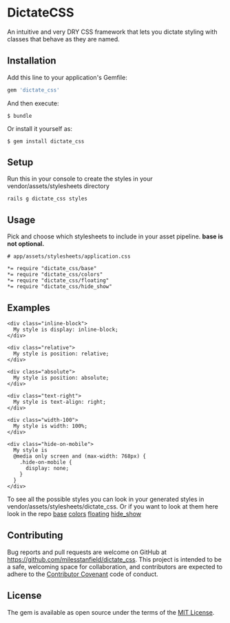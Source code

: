 # DictateCSS

An intuitive and very DRY CSS framework that lets you dictate styling with classes that behave as they are named.


## Installation

Add this line to your application's Gemfile:

```ruby
gem 'dictate_css'
```

And then execute:

    $ bundle

Or install it yourself as:

    $ gem install dictate_css

## Setup

Run this in your console to create the styles in your vendor/assets/stylesheets directory

```
rails g dictate_css styles
```

## Usage

Pick and choose which stylesheets to include in your asset pipeline. **base is not optional.**

```
# app/assets/stylesheets/application.css

*= require "dictate_css/base"
*= require "dictate_css/colors"
*= require "dictate_css/floating"
*= require "dictate_css/hide_show"
```

## Examples

```
<div class="inline-block">
  My style is display: inline-block;
</div>

<div class="relative">
  My style is position: relative;
</div>

<div class="absolute">
  My style is position: absolute;
</div>

<div class="text-right">
  My style is text-align: right;
</div>

<div class="width-100">
  My style is width: 100%;
</div>

<div class="hide-on-mobile">
  My style is
  @media only screen and (max-width: 768px) {
    .hide-on-mobile {
      display: none;
    }
  }
</div>
```

To see all the possible styles you can look in your generated styles in vendor/assets/stylesheets/dictate_css. Or if you want to look at them here look in the repo [base](https://github.com/milesstanfield/dictate_css/blob/master/app/assets/stylesheets/dictate_css/base.css) [colors](https://github.com/milesstanfield/dictate_css/blob/master/app/assets/stylesheets/dictate_css/colors.css) [floating](https://github.com/milesstanfield/dictate_css/blob/master/app/assets/stylesheets/dictate_css/floating.css) [hide_show](https://github.com/milesstanfield/dictate_css/blob/master/app/assets/stylesheets/dictate_css/hide_show.css)

## Contributing

Bug reports and pull requests are welcome on GitHub at https://github.com/milesstanfield/dictate_css. This project is intended to be a safe, welcoming space for collaboration, and contributors are expected to adhere to the [Contributor Covenant](contributor-covenant.org) code of conduct.


## License

The gem is available as open source under the terms of the [MIT License](http://opensource.org/licenses/MIT).

